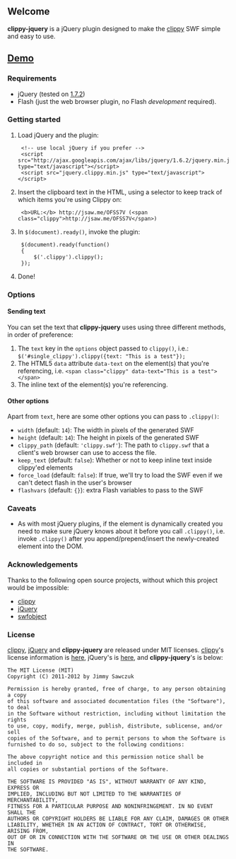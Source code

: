 ## Welcome ##

**clippy-jquery** is a jQuery plugin designed to make the [clippy][1] SWF simple and easy to use.

## [Demo][5]

### Requirements ###

 * jQuery (tested on [1.7.2][2])
 * Flash (just the web browser plugin, no Flash *development* required).

### Getting started ###

1. Load jQuery and the plugin:

        <!-- use local jQuery if you prefer -->
        <script src="http://ajax.googleapis.com/ajax/libs/jquery/1.6.2/jquery.min.js" type="text/javascript"></script>
        <script src="jquery.clippy.min.js" type="text/javascript"></script>

2. Insert the clipboard text in the HTML, using a selector to keep track of which items you're using Clippy on:

        <b>URL:</b> http://jsaw.me/OFSS7V (<span class="clippy">http://jsaw.me/OFSS7V</span>)

3. In `$(document).ready()`, invoke the plugin:

        $(document).ready(function()
        {
            $('.clippy').clippy();
        });

4. Done!

### Options ###

#### Sending text ####
You can set the text that **clippy-jquery** uses using three different methods, in order of preference:

1. The `text` key in the `options` object passed to `clippy()`, i.e.: `$('#single_clippy').clippy({text: "This is a test"});`
2. The HTML5 `data` attribute `data-text` on the element(s) that you're referencing, i.e. `<span class="clippy" data-text="This is a test"></span>`
3. The inline text of the element(s) you're referencing.

#### Other options ####
Apart from `text`, here are some other options you can pass to `.clippy()`:

* `width` (default: `14`): The width in pixels of the generated SWF
* `height` (default: `14`): The height in pixels of the generated SWF
* `clippy_path` (default: `'clippy.swf'`): The path to `clippy.swf` that a client's web browser can use to access the file.
* `keep_text` (default: `false`): Whether or not to keep inline text inside clippy'ed elements
* `force_load` (default: `false`): If true, we'll try to load the SWF even if we can't detect flash in the user's browser
* `flashvars` (default: `{}`): extra Flash variables to pass to the SWF

### Caveats ###

* As with most jQuery plugins, if the element is dynamically created you need to make sure jQuery knows about it before you call `.clippy()`, i.e. invoke `.clippy()` after you append/prepend/insert the newly-created element into the DOM.

### Acknowledgements ###

Thanks to the following open source projects, without which this project would be impossible:

 * [clippy][1]
 * [jQuery][6]
 * [swfobject][8]

### License ###

[clippy][1], [jQuery][6] and **clippy-jquery** are released under MIT licenses. [clippy][1]'s license information is [here][4], jQuery's is [here][7], and **clippy-jquery**'s is below:

	The MIT License (MIT)
	Copyright (C) 2011-2012 by Jimmy Sawczuk

	Permission is hereby granted, free of charge, to any person obtaining a copy
	of this software and associated documentation files (the "Software"), to deal
	in the Software without restriction, including without limitation the rights
	to use, copy, modify, merge, publish, distribute, sublicense, and/or sell
	copies of the Software, and to permit persons to whom the Software is
	furnished to do so, subject to the following conditions:

	The above copyright notice and this permission notice shall be included in
	all copies or substantial portions of the Software.

	THE SOFTWARE IS PROVIDED "AS IS", WITHOUT WARRANTY OF ANY KIND, EXPRESS OR
	IMPLIED, INCLUDING BUT NOT LIMITED TO THE WARRANTIES OF MERCHANTABILITY,
	FITNESS FOR A PARTICULAR PURPOSE AND NONINFRINGEMENT. IN NO EVENT SHALL THE
	AUTHORS OR COPYRIGHT HOLDERS BE LIABLE FOR ANY CLAIM, DAMAGES OR OTHER
	LIABILITY, WHETHER IN AN ACTION OF CONTRACT, TORT OR OTHERWISE, ARISING FROM,
	OUT OF OR IN CONNECTION WITH THE SOFTWARE OR THE USE OR OTHER DEALINGS IN
	THE SOFTWARE.


  [1]: https://github.com/mojombo/clippy
  [2]: http://ajax.googleapis.com/ajax/libs/jquery/1.7.2/jquery.min.js
  [3]: https://github.com/mojombo
  [4]: https://github.com/mojombo/clippy/blob/master/LICENSE
  [5]: http://jimmysawczuk.github.com/clippy-jquery/
  [6]: http://jquery.com
  [7]: http://jquery.org/license
  [8]: http://github.com/swfobject/swfobject